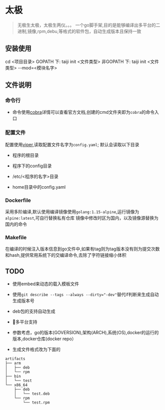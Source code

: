 # 太极

> 无极生太极，太极生两仪。。。
> 一个go脚手架,目的是能够编译出多平台的二进制,镜像,rpm,debu,等格式的软件包，自动生成版本且保持一致

## 安装使用

cd <项目目录>
GOPATH 下:
taiji init <文件类型>
非GOPATH 下:
taiji init <文件类型> --mod=<模块名字>

## 文件说明

### 命令行

* 命令使用[cobra](https://github.com/spf13/cobra)详情可以查看官方文档,创建的cmd文件夹即为`cobra`的命令入口

### 配置文件

配置使用[viper](https://github.com/spf13/viper),读取配置文件名字为`config.yaml`;
默认会读取以下目录

* 程序的根目录

* 程序下的config目录

* /etc/<程序的名字>目录

* home目录中的config.yaml

### Dockerfile

采用多阶编译,默认使用编译镜像使用`golang:1.15-alpine`,运行镜像为`alpine:latest`,可自行替换私有仓库
镜像中修改时区为国内，以及镜像源替换为国内的命令

### Makefile

在编译的时候注入版本信息到go文件中,如果有tag则为tag版本没有则为提交次数和hash,提供常用系统下的交编译命令,去除了字符链接缩小体积

## TODO

* 使用embed来动态的载入模板文件

* 使用`git describe --tags --always --dirty="-dev"`替代if判断来生成自动生成版本号

* deb包的支持自动生成

* 多平台支持

* 参数考虑，go的版本(GOVERSION),架构(ARCH),系统(OS),docker的运行的版本,docker仓库(docker repo）

* 生成文件格式改为下面的

```text
artifacts
├── arm
│   ├── deb
│   └── rpm
├── bin
│   └── test
└── x86_64
    ├── deb
    │   └── test.deb
    └── rpm
        └── test.rpm
```

